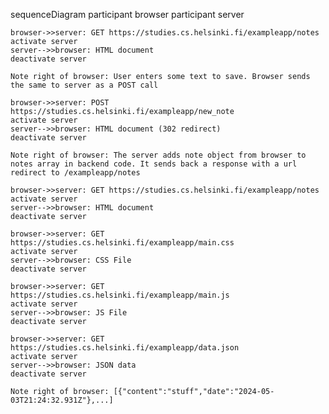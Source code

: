 sequenceDiagram
    participant browser
    participant server

    browser->>server: GET https://studies.cs.helsinki.fi/exampleapp/notes
    activate server
    server-->>browser: HTML document
    deactivate server

    Note right of browser: User enters some text to save. Browser sends the same to server as a POST call

    browser->>server: POST https://studies.cs.helsinki.fi/exampleapp/new_note
    activate server
    server-->>browser: HTML document (302 redirect)
    deactivate server

    Note right of browser: The server adds note object from browser to notes array in backend code. It sends back a response with a url redirect to /exampleapp/notes

    browser->>server: GET https://studies.cs.helsinki.fi/exampleapp/notes
    activate server
    server-->>browser: HTML document
    deactivate server

    browser->>server: GET https://studies.cs.helsinki.fi/exampleapp/main.css
    activate server
    server-->>browser: CSS File
    deactivate server

    browser->>server: GET https://studies.cs.helsinki.fi/exampleapp/main.js
    activate server
    server-->>browser: JS File
    deactivate server

    browser->>server: GET https://studies.cs.helsinki.fi/exampleapp/data.json
    activate server
    server-->>browser: JSON data
    deactivate server

    Note right of browser: [{"content":"stuff","date":"2024-05-03T21:24:32.931Z"},...]
